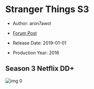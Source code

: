 # Stranger Things S3

* Author: aron7awol

* [Forum Post](https://www.avsforum.com/threads/bass-eq-for-filtered-movies.2995212/post-58265196)

* Release Date: 2019-01-01
* Production Year: 2016

## Season 3 Netflix DD+

![img 0](https://i.imgur.com/BSlOg4Q.jpg)

